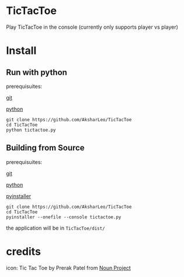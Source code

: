 # TicTacToe
Play TicTacToe in the console (currently only supports player vs player)




# Install

## Run with python
prerequisuites:

[git](https://git-scm.com/downloads)

[python](https://www.python.org/downloads/)

```
git clone https://github.com/AksharLeo/TicTacToe
cd TicTacToe
python tictactoe.py
```
## Building from Source

prerequisuites:

[git](https://git-scm.com/downloads)

[python](https://www.python.org/downloads/)

[pyinstaller](https://pypi.org/project/pyinstaller/)

```
git clone https://github.com/AksharLeo/TicTacToe
cd TicTacToe
pyinstaller --onefile --console tictactoe.py
```

the application will be in `TicTacToe/dist/`



# credits

icon: Tic Tac Toe by Prerak Patel from <a href="https://thenounproject.com/browse/icons/term/tic-tac-toe/" target="_blank" title="Tic Tac Toe Icons">Noun Project</a>
